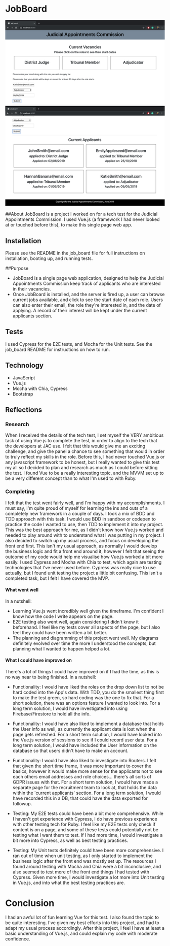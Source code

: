 # JobBoard

<img src="images/Vacancies.png" width=700>
<img src="images/Applicants.png" width=700>

##About
JobBoard is a project I worked on for a tech test for the Judicial Appointments Commission. I used Vue.js (a framework I had never looked at or touched before this), to make this single page web app.

## Installation
Please see the README in the job_board file for full instructions on installation, booting up, and running tests.

##Purpose
- JobBoard is a single page web application, designed to help the Judicial Appointments Commission keep track of applicants who are interested in their vacancies.
- Once JobBoard is installed, and the server is fired up, a user can browse current jobs available, and click to see the start date of each role. Users can also enter their email, the role they're interested in, and the date of applying. A record of their interest will be kept under the current applicants section.

## Tests
I used Cypress for the E2E tests, and Mocha for the Unit tests. See the job_board README for instructions on how to run.

## Technology

- JavaScript
- Vue.js
- Mocha with Chia, Cypress
- Bootstrap

## Reflections

### Research
When I received the details of the tech test, I set myself the VERY ambitious task of using Vue.js to complete the test, in order to align to the tech that the developers at JAC use. I felt that this would give me an exciting challenge, and give the panel a chance to see something that would in order to truly reflect my skills in the role. Before this, I had never touched Vue.js or any javascript framework to be honest, but I really wanted to give this test my all so I decided to plan and research as much as I could before sitting the test. I found Vue to be a really interesting topic, and the MVVM set up to be a very different concept than to what I'm used to with Ruby.

### Completing
I felt that the test went fairly well, and I'm happy with my accomplishments. I must say, I'm quite proud of myself for learning the ins and outs of a completely new framework in a couple of days. I took a mix of BDD and TDD approach with this task. I would use BDD in sandbox or codepen to practice the code I wanted to use, then TDD to implement it into my project. This was the best approach for me, as I didn't know how Vue.js worked and needed to play around with to understand what I was putting in my project. I also decided to switch up my usual process, and focus on developing the front end first. This isn't my usual approach, as normally I would develop the business logic and fit a front end around it, however I felt that seeing the outcome of my code would help me visualise how Vue.js worked a bit more easily. I used Cypress and Mocha with Chia to test, which again are testing technologies that I've never used before. Cypress was really nice to use actually, but I found unit testing the project a little bit confusing. This isn't a completed task, but I felt I have covered the MVP.

#### What went well
In a nutshell:
- Learning Vue.js went incredibly well given the timeframe. I'm confident I know how the code I write appears on the page.
- E2E testing also went well, again considering I didn't know it beforehand. I feel like my tests cover all aspects of the page, but I also feel they could have been written a bit better.
- The planning and diagramming of this project went well. My diagrams definitely evolved over time the more I understood the concepts, but planning what I wanted to happen helped a lot.

#### What I could have improved on
There's a lot of things I could have improved on if I had the time, as this is no way near to being finished.
In a nutshell:
- Functionality: I would have liked the roles on the drop down list to not be hard coded into the App's data. With TDD, you do the smallest thing first to make the test green, so hard coding was the one to fix that. For a short solution, there was an options feature I wanted to look into. For a long term solution, I would have investigated into using Firebase/Firestore to hold all the info.

- Functionality: I would have also liked to implement a database that holds the User info as well, as currently the applicant data is lost when the page gets refreshed. For a short term solution, I would have looked into the Vue.js version of sessions to see if I could record user data. For a long term solution, I would have included the User information on the database so that users didn't have to make an account.

- Functionality: I would have also liked to investigate into Routers. I felt that given the short time frame, it was more important to cover the basics, however it would make more sense for the applicants not to see each others email addresses and role choices... there's all sorts of GDPR issues with that. For a short term solution, I would have made a separate page for the recruitment team to look at, that holds the data within the 'current applicants' section. For a long term solution, I would have recorded this in a DB, that could have the data exported for followup.

- Testing: My E2E tests could have been a bit more comprehensive. While I haven't got experience with Cypress, I do have previous experience with other testing tech for Ruby. I feel like my E2E tests only check if content is on a page, and some of these tests could potentially not be testing what I want them to test. If I had more time, I would investigate a bit more into Cypress, as well as best testing practices.

- Testing: My Unit tests definitely could have been more comprehensive. I ran out of time when unit testing, as I only started to implement the business logic after the front end was mostly set up. The resources I found around testing with Mocha and Chia were a bit inconclusive, and also seemed to test more of the front end things I had tested with Cypress. Given more time, I would investigate a lot more into Unit testing in Vue.js, and into what the best testing practices are.

# Conclusion

I had an awful lot of fun learning Vue for this test. I also found the topic to be quite interesting. I've given my best efforts into this project, and had to adapt my usual process accordingly. After this project, I feel I have at least a basic understanding of Vue.js, and could explain my code with moderate confidence. 
